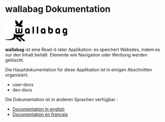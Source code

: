 wallabag Dokumentation
======================

![wallabag Logo](../img/wallabag.png)

**wallabag** ist eine Read-it-later Applikation: es speichert Websites,
indem es nur den Inhalt behält. Elemente wie Navigation oder Werbung
werden gelöscht.

Die Hauptdokumentation für diese Applikation ist in einigen Abschnitten
organisiert:

-   user-docs
-   dev-docs

Die Dokumentation ist in anderen Sprachen verfügbar :

-   [Documentation in english](http://doc.wallabag.org/en/master/)
-   [Documentation en français](http://doc.wallabag.org/fr/master/)

